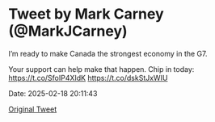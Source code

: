 # Tweet by Mark Carney (@MarkJCarney)

I’m ready to make Canada the strongest economy in the G7. 

Your support can help make that happen. Chip in today: https://t.co/SfoIP4XIdK https://t.co/dskStJxWIU

Date: 2025-02-18 20:11:43

[Original Tweet](https://x.com/MarkJCarney/status/1891943699086496097)
